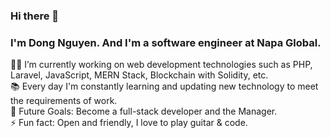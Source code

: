 ### Hi there 👋

### I'm Dong Nguyen. And I'm a software engineer at Napa Global.

👨‍💻 I’m currently working on web development technologies such as PHP, Laravel, JavaScript, MERN Stack, Blockchain with Solidity, etc.<br />
📚 Every day I'm constantly learning and updating new technology to meet the requirements of work.<br />
🎯 Future Goals: Become a full-stack developer and the Manager.<br />
⚡ Fun fact: Open and friendly, I love to play guitar & code.<br />
